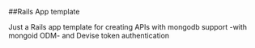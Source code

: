 ##Rails App template 

Just a Rails app template for creating APIs with mongodb support -with mongoid ODM- and Devise token authentication